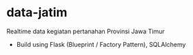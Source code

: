 # data-jatim
Realtime data kegiatan pertanahan Provinsi Jawa Timur
* Build using Flask (Blueprint / Factory Pattern), SQLAlchemy
